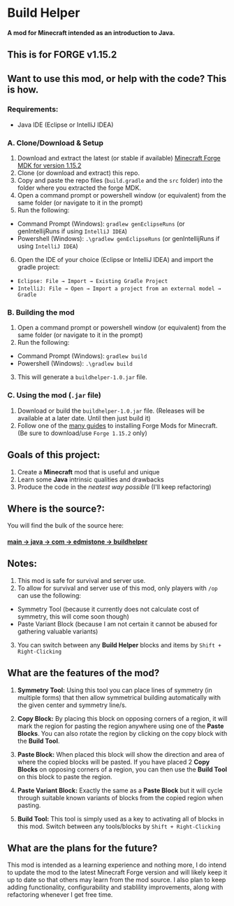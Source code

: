 # Build Helper
#### A mod for Minecraft intended as an introduction to Java.

## This is for FORGE v1.15.2

## Want to use this mod, or help with the code? This is how.

### Requirements:
- Java IDE (Eclipse or IntelliJ IDEA)

### A. Clone/Download & Setup
1. Download and extract the latest (or stable if available) [Minecraft Forge MDK for version 1.15.2](https://files.minecraftforge.net/maven/net/minecraftforge/forge/index_1.15.2.html)
2. Clone (or download and extract) this repo.
3. Copy and paste the repo files (`build.gradle` and the `src` folder) into the folder where you extracted the forge MDK.
4. Open a command prompt or powershell window (or equivalent) from the same folder (or navigate to it in the prompt)
5. Run the following:
- Command Prompt (Windows): `gradlew genEclipseRuns` (or genIntellijRuns if using `IntelliJ IDEA`)
- Powershell (Windows): `.\gradlew genEclipseRuns` (or genIntellijRuns if using `IntelliJ IDEA`)
6. Open the IDE of your choice (Eclipse or IntelliJ IDEA) and import the gradle project:
- `Eclipse: File → Import → Existing Gradle Project`
- `IntelliJ: File → Open → Import a project from an external model → Gradle`

### B. Building the mod
1. Open a command prompt or powershell window (or equivalent) from the same folder (or navigate to it in the prompt)
2. Run the following:
- Command Prompt (Windows): `gradlew build`
- Powershell (Windows): `.\gradlew build`
3. This will generate a `buildhelper-1.0.jar` file.

### C. Using the mod (`.jar` file)
1. Download or build the `buildhelper-1.0.jar` file. (Releases will be available at a later date. Until then just build it)
2. Follow one of the [many guides](https://minecraft.gamepedia.com/Mods/Installing_Forge_mods) to installing Forge Mods for Minecraft. (Be sure to download/use `Forge 1.15.2` only)

## Goals of this project:
1. Create a **Minecraft** mod that is useful and unique
2. Learn some **Java** intrinsic qualities and drawbacks
3. Produce the code in the *neatest way possible* (I'll keep refactoring)

## Where is the source?:
You will find the bulk of the source here:

#### [**main → java → com → edmistone → buildhelper**](https://github.com/aaronedmistone/build-helper/tree/forge-1.15.x/main/java/com/edmistone/buildhelper)

## Notes:
1. This mod is safe for survival and server use.
2. To allow for survival and server use of this mod, only players with `/op` can use the following:
- Symmetry Tool (because it currently does not calculate cost of symmetry, this will come soon though)
- Paste Variant Block (because I am not certain it cannot be abused for gathering valuable variants)
3. You can switch between any **Build Helper** blocks and items by `Shift + Right-Clicking`

## What are the features of the mod?
1. **Symmetry Tool:** Using this tool you can place lines of symmetry (in multiple forms) that then allow symmetrical building automatically with the given center and symmetry line/s.

2. **Copy Block:** By placing this block on opposing corners of a region, it will mark the region for pasting the region anywhere using one of the **Paste Blocks**. You can also rotate the region by clicking on the copy block with the **Build Tool**.

3. **Paste Block:** When placed this block will show the direction and area of where the copied blocks will be pasted. If you have placed 2 **Copy Blocks** on opposing corners of a region, you can then use the **Build Tool** on this block to paste the region.

4. **Paste Variant Block:** Exactly the same as a **Paste Block** but it will cycle through suitable known variants of blocks from the copied region when pasting.

5. **Build Tool:** This tool is simply used as a key to activating all of blocks in this mod. Switch between any tools/blocks by `Shift + Right-Clicking`


## What are the plans for the future?
This mod is intended as a learning experience and nothing more, I do intend to update the mod to the latest Minecraft Forge version and will likely keep it up to date so that others may learn from the mod source.
I also plan to keep adding functionality, configurability and stablility improvements, along with refactoring whenever I get free time.
